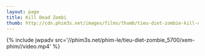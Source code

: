 ```yaml
---
layout: page
title: Kill Dead Zombi
thumb: http://cdn.phim3s.net/images/films/thumb/tieu-diet-zombie-kill-dead-zombi-2013.jpg
---
```

{% include jwpadv src='//phim3s.net/phim-le/tieu-diet-zombie_5700/xem-phim//video.mp4' %}